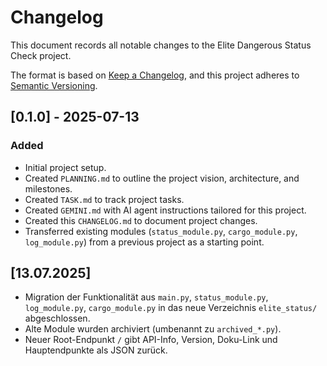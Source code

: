 # Changelog

This document records all notable changes to the Elite Dangerous Status Check project.

The format is based on [Keep a Changelog](https://keepachangelog.com/en/1.0.0/), and this project adheres to [Semantic Versioning](https://semver.org/spec/v2.0.0.html).

## [0.1.0] - 2025-07-13

### Added
- Initial project setup.
- Created `PLANNING.md` to outline the project vision, architecture, and milestones.
- Created `TASK.md` to track project tasks.
- Created `GEMINI.md` with AI agent instructions tailored for this project.
- Created this `CHANGELOG.md` to document project changes.
- Transferred existing modules (`status_module.py`, `cargo_module.py`, `log_module.py`) from a previous project as a starting point.

## [13.07.2025]
- Migration der Funktionalität aus `main.py`, `status_module.py`, `log_module.py`, `cargo_module.py` in das neue Verzeichnis `elite_status/` abgeschlossen.
- Alte Module wurden archiviert (umbenannt zu `archived_*.py`).
- Neuer Root-Endpunkt `/` gibt API-Info, Version, Doku-Link und Hauptendpunkte als JSON zurück.